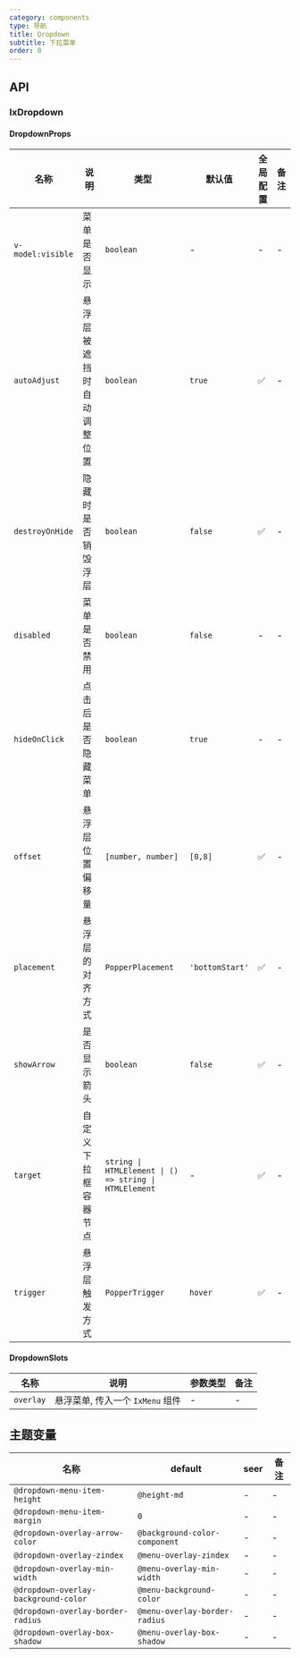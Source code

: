 ```yaml
---
category: components
type: 导航
title: Dropdown
subtitle: 下拉菜单
order: 0
---
```


## API

### IxDropdown

#### DropdownProps

| 名称 | 说明 | 类型  | 默认值 | 全局配置 | 备注 |
| --- | --- | --- | --- | --- | --- |
| `v-model:visible` | 菜单是否显示 | `boolean` | - | - | - |
| `autoAdjust` | 悬浮层被遮挡时自动调整位置 | `boolean` | `true` | ✅ | - |
| `destroyOnHide` | 隐藏时是否销毁浮层 | `boolean` | `false` | ✅ | - |
| `disabled` | 菜单是否禁用 | `boolean` | `false` | - | - |
| `hideOnClick` | 点击后是否隐藏菜单 | `boolean` | `true` | - | - |
| `offset` | 悬浮层位置偏移量 | `[number, number]` | `[0,8]` | ✅ | - |
| `placement` | 悬浮层的对齐方式 | `PopperPlacement` | `'bottomStart'` | ✅ | - |
| `showArrow` | 是否显示箭头 | `boolean` | `false` | ✅ | - |
| `target` | 自定义下拉框容器节点 | `string \| HTMLElement \| () => string \| HTMLElement` | - | ✅ | - |
| `trigger` | 悬浮层触发方式 | `PopperTrigger` | `hover` | ✅ | - |

#### DropdownSlots

| 名称 | 说明 | 参数类型 | 备注 |
| --- | --- | --- | --- |
| `overlay` | 悬浮菜单, 传入一个 `IxMenu` 组件 | - | - |

<!--- insert less variable begin  --->
## 主题变量

| 名称 | default | seer | 备注 |
| --- | --- | --- | --- |
| `@dropdown-menu-item-height` | `@height-md` | - | - |
| `@dropdown-menu-item-margin` | `0` | - | - |
| `@dropdown-overlay-arrow-color` | `@background-color-component` | - | - |
| `@dropdown-overlay-zindex` | `@menu-overlay-zindex` | - | - |
| `@dropdown-overlay-min-width` | `@menu-overlay-min-width` | - | - |
| `@dropdown-overlay-background-color` | `@menu-background-color` | - | - |
| `@dropdown-overlay-border-radius` | `@menu-overlay-border-radius` | - | - |
| `@dropdown-overlay-box-shadow` | `@menu-overlay-box-shadow` | - | - |
<!--- insert less variable end  --->